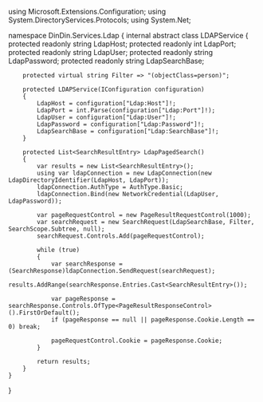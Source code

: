 using Microsoft.Extensions.Configuration;
using System.DirectoryServices.Protocols;
using System.Net;

namespace DinDin.Services.Ldap
{
    internal abstract class LDAPService
    {
        protected readonly string LdapHost;
        protected readonly int LdapPort;
        protected readonly string LdapUser;
        protected readonly string LdapPassword;
        protected readonly string LdapSearchBase;

        protected virtual string Filter => "(objectClass=person)";

        protected LDAPService(IConfiguration configuration)
        {
            LdapHost = configuration["Ldap:Host"]!;
            LdapPort = int.Parse(configuration["Ldap:Port"]!);
            LdapUser = configuration["Ldap:User"]!;
            LdapPassword = configuration["Ldap:Password"]!;
            LdapSearchBase = configuration["Ldap:SearchBase"]!;
        }

        protected List<SearchResultEntry> LdapPagedSearch()
        {
            var results = new List<SearchResultEntry>();
            using var ldapConnection = new LdapConnection(new LdapDirectoryIdentifier(LdapHost, LdapPort));
            ldapConnection.AuthType = AuthType.Basic;
            ldapConnection.Bind(new NetworkCredential(LdapUser, LdapPassword));

            var pageRequestControl = new PageResultRequestControl(1000);
            var searchRequest = new SearchRequest(LdapSearchBase, Filter, SearchScope.Subtree, null);
            searchRequest.Controls.Add(pageRequestControl);

            while (true)
            {
                var searchResponse = (SearchResponse)ldapConnection.SendRequest(searchRequest);
                results.AddRange(searchResponse.Entries.Cast<SearchResultEntry>());

                var pageResponse = searchResponse.Controls.OfType<PageResultResponseControl>().FirstOrDefault();
                if (pageResponse == null || pageResponse.Cookie.Length == 0) break;

                pageRequestControl.Cookie = pageResponse.Cookie;
            }

            return results;
        }
    }
}
